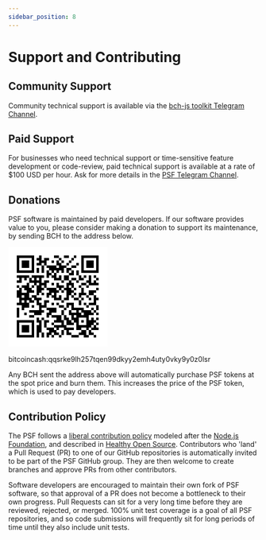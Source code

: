```yaml
---
sidebar_position: 8
---
```


# Support and Contributing

## Community Support

Community technical support is available via the [bch-js toolkit Telegram Channel](https://t.me/bch_js_toolkit).

## Paid Support

For businesses who need technical support or time-sensitive feature development or code-review, paid technical support is available at a rate of $100 USD per hour. Ask for more details in the [PSF Telegram Channel](https://t.me/permissionless_software).

## Donations

PSF software is maintained by paid developers. If our software provides value to you, please consider making a donation to support its maintenance, by sending BCH to the address below.


![bitcoincash:qqsrke9lh257tqen99dkyy2emh4uty0vky9y0z0lsr](./img/psf-burn-qr.png)

bitcoincash:qqsrke9lh257tqen99dkyy2emh4uty0vky9y0z0lsr

Any BCH sent the address above will automatically purchase PSF tokens at the spot price and burn them. This increases the price of the PSF token, which is used to pay developers.

## Contribution Policy

The PSF follows a [liberal contribution policy](https://github.com/Permissionless-Software-Foundation/TSC/blob/master/CONTRIBUTING.md) modeled after the [Node.js Foundation](https://nodejs.org/en/), and described in [Healthy Open Source](https://medium.com/the-node-js-collection/healthy-open-source-967fa8be7951). Contributors who 'land' a Pull Request (PR) to one of our GitHub repositories is automatically invited to be part of the PSF GitHub group. They are then welcome to create branches and approve PRs from other contributors.

Software developers are encouraged to maintain their own fork of PSF software, so that approval of a PR does not become a bottleneck to their own progress. Pull Requests can sit for a very long time before they are reviewed, rejected, or merged. 100% unit test coverage is a goal of all PSF repositories, and so code submissions will frequently sit for long periods of time until they also include unit tests.
